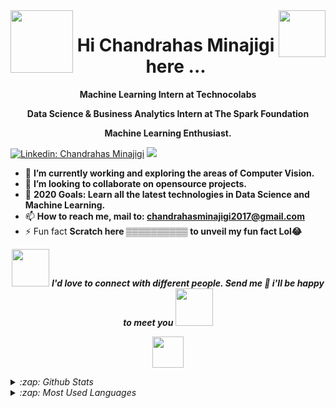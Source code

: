 <img align='left' src="https://media2.giphy.com/media/Yqiw4XZ1LhMRRCL2ZO/giphy.gif?cid=ecf05e47f147f4e4ff7f9ded8ae4c6a48b1fc56bc150c3ec&rid=giphy.gif" width="100">
<img align='right' src="https://media.giphy.com/media/M9gbBd9nbDrOTu1Mqx/giphy.gif" width="75">
<h1 align="center">Hi Chandrahas Minajigi here ...</h1>




<p align="center"><b>Machine Learning Intern at Technocolabs</b></p>
<p align="center"><b>Data Science & Business Analytics Intern at The Spark Foundation</b></p>
<p align="center"><b> Machine Learning Enthusiast.</b></p>




[![Linkedin:  Chandrahas Minajigi](https://img.shields.io/badge/-chandrahasminajigi-blue?style=flat-square&logo=Linkedin&logoColor=white&link=https://www.linkedin.com/in/chandrahas-minajigi-b986b61aa/)](https://www.linkedin.com/in/chandrahas-minajigi-b986b61aa/)
![](https://komarev.com/ghpvc/?username=chandrahasminajigi&color=green)


- 🔭 **I’m currently working and exploring the areas of Computer Vision.**
- 👯 **I’m looking to collaborate on opensource projects.**
- 🥅 **2020 Goals: Learn all the latest technologies in Data Science and Machine Learning.**
- 📫 **How to reach me, mail to: chandrahasminajigi2017@gmail.com**  
- ⚡ Fun fact **Scratch here ▒▒▒▒▒▒▒▒▒▒ to unveil my fun fact Lol😂**




<p align="center"><img src="https://media.giphy.com/media/LnQjpWaON8nhr21vNW/giphy.gif" width="60"> <em><b>I'd love to connect with different people. Send me 👋 i'll be happy to meet you <img src="https://media.giphy.com/media/LnQjpWaON8nhr21vNW/giphy.gif" width="60"></b></p>

<p align="center"><img src="https://media.tenor.com/images/f6f5fa25d11d037028188cef60f260e7/tenor.gif" width="50"></p>


<details>
  <summary>:zap: Github Stats</summary>
 
   <img align="left" alt="Abhishek Pandey's Github Stats" src="https://my-deployment.abhishekpandeyit.vercel.app/api?username=chandrahasminajigi&show_icons=true&hide_border=true" />

</details>

<details>
  <summary>:zap: Most Used Languages</summary>
 
   <img align="left" alt="Languages" src="https://github-readme-stats.vercel.app/api/top-langs/?username=chandrahasminajigi" />

</details>
